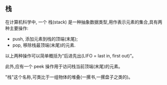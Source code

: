 ## 栈

在计算机科学中, 一个 栈(stack) 是一种抽象数据类型,用作表示元素的集合,具有两种主要操作:
- push, 添加元素到栈的顶端(末尾);
- pop, 移除栈最顶端(末尾)的元素.

以上两种操作可以简单概括为“后进先出(LIFO = last in, first out)”。

此外,应有一个 peek 操作用于访问栈当前顶端(末尾)的元素。

"栈"这个名称,可类比于一组物体的堆叠(一摞书,一摞盘子之类的)。

